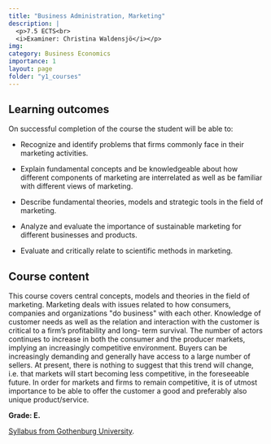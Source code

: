 ```yaml
---
title: "Business Administration, Marketing"
description: |
  <p>7.5 ECTS<br>
  <i>Examiner: Christina Waldensjö</i></p>
img:
category: Business Economics
importance: 1
layout: page
folder: "y1_courses"
---
```


## Learning outcomes

On successful completion of the course the student will be able to:

- Recognize and identify problems that firms commonly face in their marketing
activities.

- Explain fundamental concepts and be knowledgeable about how different
components of marketing are interrelated as well as be familiar with different
views of marketing.

- Describe fundamental theories, models and strategic tools in the field of
marketing.

- Analyze and evaluate the importance of sustainable marketing for different
businesses and products.

- Evaluate and critically relate to scientific methods in marketing.

## Course content

This course covers central concepts, models and theories in the field of marketing.
Marketing deals with issues related to how consumers, companies and
organizations "do business" with each other. Knowledge of customer needs as well as the
relation and interaction with the customer is critical to a firm’s profitability and long-
term survival. The number of actors continues to increase in both the consumer and the
producer markets, implying an increasingly competitive environment. Buyers can be
increasingly demanding and generally have access to a large number of sellers. At
present, there is nothing to suggest that this trend will change, i.e. that markets will start
becoming less competitive, in the foreseeable future. In order for markets and firms to
remain competitive, it is of utmost importance to be able to offer the customer a good
and preferably also unique product/service.

**Grade: E.**

[Syllabus from Gothenburg University](https://kursplaner.gu.se/pdf/kurs/en/FEK102.pdf).
